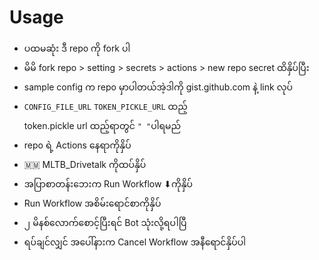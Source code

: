 # Usage
 - ပထမဆုံး ဒီ repo ကို fork ပါ
 - မိမိ fork repo > setting > secrets > actions > new repo secret ထိနှိပ်ပြီး 
 - sample config က repo မှာပါတယ်အဲ့ဒါကို gist.github.com နဲ့ link လုပ်
 - `CONFIG_FILE_URL` `TOKEN_PICKLE_URL` ထည့်  
    token.pickle url ထည့်ရာတွင် `" "`ပါရမည်
 - repo ရဲ့ Actions နေရာကိုနှိပ်
 - 🇲🇲 MLTB_Drivetalk ကိုထပ်နှိပ်
 - အပြာစာတန်းဘေးက Run Workflow ⬇ကိုနှိပ်
 - Run Workflow အစိမ်းရောင်စာကိုနှိပ်
 - ၂ မိနစ်လောက်စောင့်ပြီးရင် Bot သုံးလို့ရပါပြီ
 - ရပ်ချင်လျှင် အပေါ်နားက Cancel Workflow အနီရောင်နှိပ်ပါ
